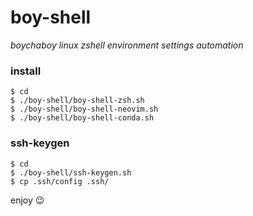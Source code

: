 # boy-shell
*boychaboy linux zshell environment settings automation*
### install
```shell
$ cd
$ ./boy-shell/boy-shell-zsh.sh
$ ./boy-shell/boy-shell-neovim.sh
$ ./boy-shell/boy-shell-conda.sh
```
### ssh-keygen
```shell
$ cd
$ ./boy-shell/ssh-keygen.sh
$ cp .ssh/config .ssh/
```

enjoy 😉
